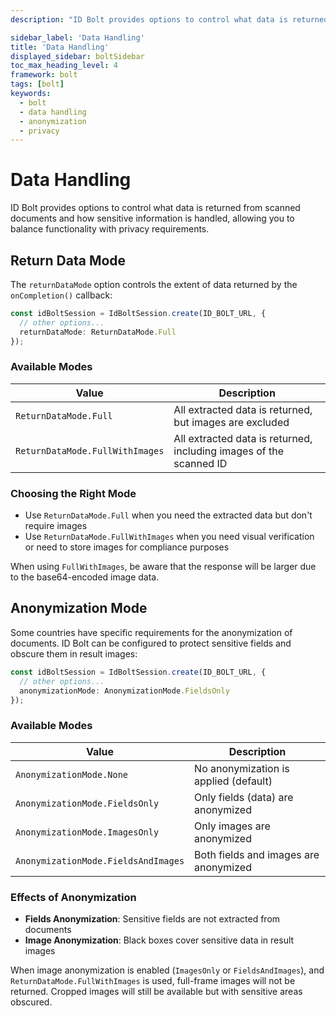 ```yaml
---
description: "ID Bolt provides options to control what data is returned from scanned documents and how sensitive information is handled, allowing you to balance functionality with privacy requirements.                                                                         "

sidebar_label: 'Data Handling'
title: 'Data Handling'
displayed_sidebar: boltSidebar
toc_max_heading_level: 4
framework: bolt
tags: [bolt]
keywords:
  - bolt
  - data handling
  - anonymization
  - privacy
---
```


# Data Handling

ID Bolt provides options to control what data is returned from scanned documents and how sensitive information is handled, allowing you to balance functionality with privacy requirements.

## Return Data Mode

The `returnDataMode` option controls the extent of data returned by the `onCompletion()` callback:

```ts
const idBoltSession = IdBoltSession.create(ID_BOLT_URL, {
  // other options...
  returnDataMode: ReturnDataMode.Full
});
```

### Available Modes

| Value | Description |
| ----- | ----------- |
| `ReturnDataMode.Full` | All extracted data is returned, but images are excluded |
| `ReturnDataMode.FullWithImages` | All extracted data is returned, including images of the scanned ID |

### Choosing the Right Mode

- Use `ReturnDataMode.Full` when you need the extracted data but don't require images
- Use `ReturnDataMode.FullWithImages` when you need visual verification or need to store images for compliance purposes

When using `FullWithImages`, be aware that the response will be larger due to the base64-encoded image data.

## Anonymization Mode

Some countries have specific requirements for the anonymization of documents. ID Bolt can be configured to protect sensitive fields and obscure them in result images:

```ts
const idBoltSession = IdBoltSession.create(ID_BOLT_URL, {
  // other options...
  anonymizationMode: AnonymizationMode.FieldsOnly
});
```

### Available Modes

| Value | Description |
| ----- | ----------- |
| `AnonymizationMode.None` | No anonymization is applied (default) |
| `AnonymizationMode.FieldsOnly` | Only fields (data) are anonymized |
| `AnonymizationMode.ImagesOnly` | Only images are anonymized |
| `AnonymizationMode.FieldsAndImages` | Both fields and images are anonymized |

### Effects of Anonymization

- **Fields Anonymization**: Sensitive fields are not extracted from documents
- **Image Anonymization**: Black boxes cover sensitive data in result images

When image anonymization is enabled (`ImagesOnly` or `FieldsAndImages`), and `ReturnDataMode.FullWithImages` is used, full-frame images will not be returned. Cropped images will still be available but with sensitive areas obscured.
